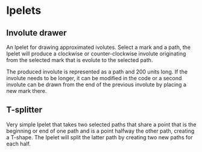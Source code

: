 # Ipelets

## Involute drawer

An Ipelet for drawing approximated ivolutes. Select a mark and a path, the Ipelet will produce a clockwise or counter-clockwise involute originating from the selected mark that is evolute to the selected path.
   
The produced involute is represented as a path and 200 units long. If the involute needs to be longer, it can be modified in the code or a second involute can be drawn from the end of the previous involute by placing a new mark there.

## T-splitter

Very simple Ipelet that takes two selected paths that share a point that is the beginning or end of one path and is a point halfway the other path, creating a T-shape. The Ipelet will split the latter path by creating two new paths for each half.
